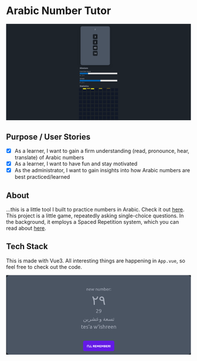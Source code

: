 # Arabic Number Tutor

![Project Image](/doc/img/project.png)




## Purpose / User Stories

- [x] As a learner, I want to gain a firm understanding (read, pronounce, hear, translate) of Arabic numbers
- [x] As a learner, I want to have fun and stay motivated
- [x] As the administrator, I want to gain insights into how Arabic numbers are best practiced/learned

## About

...this is a little tool I built to practice numbers in Arabic. Check it out [here](https://arabic-numbers.koljapluemer.com/). This project is a little game, repeatedly asking single-choice questions. In the background, it employs a Spaced Repetition system, which you can read about [here](https://koljapluemer.com/2023/09/23/arabic-numbers-sr.html).

## Tech Stack

This is made with Vue3. All interesting things are happening in `App.vue`, so feel free to check out the code.




![Screenshot of Arabic-Numbers-Practice](/doc/img/gallery/example_game.png)
